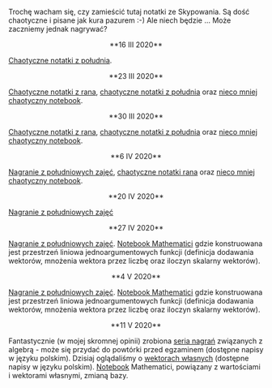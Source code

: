 Trochę wacham się, czy zamieścić tutaj notatki ze Skypowania. 
Są dość chaotyczne i pisane jak kura pazurem :-) Ale niech będzie ... 
Może zaczniemy jednak nagrywać?

<center>
**16 III 2020**
</center>

[Chaotyczne notatki z południa](---ThisDir---/algebra_16_03_2020.pdf).

<center>
**23 III 2020**
</center>

[Chaotyczne notatki z rana](---ThisDir---/algebra_23_03_2020_rano.pdf),
[chaotyczne notatki z południa](---ThisDir---/algebra_23_03_2020_poludnie.pdf)
oraz [nieco mniej chaotyczny notebook](---ThisDir---/algebra_23_03_2020_send.nb).

<center>
**30 III 2020**
</center>

[Chaotyczne notatki z rana](---ThisDir---/algebra_30_03_2020_rano.pdf),
[chaotyczne notatki z południa](---ThisDir---/algebra_30_03_2020_poludnie.pdf)
oraz [nieco mniej chaotyczny notebook](---ThisDir---/algebra_30_03_2020_rano.nb).

<center>
**6 IV 2020**
</center>

[Nagranie z południowych zajęć](https://ujchmura-my.sharepoint.com/:v:/g/personal/kacper_topolnicki_uj_edu_pl/EbxLZyGziEpHoLWuU2Aj7C4BguyKd_ByZRNgI1nSKTdAmA?e=N5BSaH),
[chaotyczne notatki rana](---ThisDir---/algebra_06_04_2020_poludnie.pdf) oraz
[nieco mniej chaotyczny notebook](---ThisDir---/algebra_06_04_2020.nb).

<center>
**20 IV 2020**
</center>

[Nagranie z południowych zajęć](https://us02web.zoom.us/rec/share/2vB4HoHc6l9JGNL37kWGZPdwJZi1T6a8h3RM_KYImRsM1wQL_mu5E80rYhrsCbMT?startTime=1587376995000)

<center>
**27 IV 2020**
</center>

[Nagranie z południowych zajęć](https://us02web.zoom.us/rec/share/49IpI-_Q60ZJHtbTwR6OZKksMaS-X6a81CRP8vEMmUtM4kl9rh78Z4HcKEifZJHD?startTime=1587982263000).
[Notebook Mathematici](---ThisDir---/algebra_27_04_2020.nb) gdzie konstruowana jest przestrzeń
liniowa jednoargumentowych funkcji (definicja dodawania wektorów, mnożenia wektora przez liczbę
oraz iloczyn skalarny wektorów).

<center>
**4 V 2020**
</center>

[Nagranie z południowych zajęć](https://us02web.zoom.us/rec/share/5NMlP-yvy21OXZWR8GGOc6kKIJn1aaa8gCgZrqEEykeHMzGSLLUPryIZH2wMXURt?startTime=1588587111000).
[Notebook Mathematici](---ThisDir---/algebra_04_05_2020.nb) gdzie konstruowana jest przestrzeń
liniowa jednoargumentowych funkcji (definicja dodawania wektorów, mnożenia wektora przez liczbę
oraz iloczyn skalarny wektorów).

<center>
**11 V 2020**
</center>

Fantastycznie (w mojej skromnej opinii) zrobiona [seria nagrań](https://www.youtube.com/playlist?list=PLZHQObOWTQDPHP40bzkb0TKLRPwQGAoC-) 
związanych z algebrą - może się przydać do powtórki przed egzaminem (dostępne napisy w języku polskim). Dzisiaj oglądaliśmy
o [wektorach własnych](https://youtu.be/PFDu9oVAE-g) (dostępne napisy w języku polskim). [Notebook](---ThisDir---/algebra_11_05_2020.nb) Mathematici, powiązany
z wartościami i wektorami własnymi, zmianą bazy.
